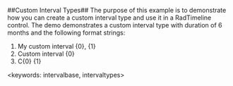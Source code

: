 ##Custom Interval Types##
The purpose of this example is to demonstrate how you can create a custom interval type and use it in a RadTimeline control. The demo demonstrates a custom interval type with duration of 6 months and the following format strings:

1. My custom interval {0}, {1}
2. Custom interval {0}
3. C{0} {1}

<keywords: intervalbase, intervaltypes>